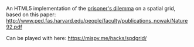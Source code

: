 An HTML5 implementation of the [prisoner's dilemma](http://en.wikipedia.org/wiki/Prisoner's_dilemma) on a spatial grid, based on this paper: http://www.ped.fas.harvard.edu/people/faculty/publications_nowak/Nature92.pdf

Can be played with here: https://mispy.me/hacks/spdgrid/
